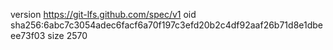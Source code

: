 version https://git-lfs.github.com/spec/v1
oid sha256:6abc7c3054adec6facf6a70f197c3efd20b2c4df92aaf26b71d8e1dbeee73f03
size 2570
